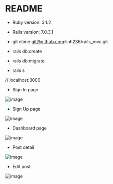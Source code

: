 # README

* Ruby version: 3.1.2

* Rails version: 7.0.3.1

* git clone git@github.com:linh236/rails_mvc.git
 
* rails db:create

* rails db:migrate

* rails s

// localhost:3000

* Sign In page

![image](https://user-images.githubusercontent.com/40066172/186717888-b1f4df9f-a2f7-4ed4-8c5e-30636aa080ec.png)

* Sign Up page

![image](https://user-images.githubusercontent.com/40066172/186717984-a691604d-9f8d-4062-9afa-8cbcc4ce62e9.png)

* Dashboard page

![image](https://user-images.githubusercontent.com/40066172/186718193-d0b14619-4332-4566-a2ec-949387aff077.png)

* Post detail

![image](https://user-images.githubusercontent.com/40066172/186718291-4bfcc934-1c30-4c34-b7d3-e19912820a26.png)

* Edit post

![image](https://user-images.githubusercontent.com/40066172/186718395-93ff256b-c582-4c78-b1e1-4970911eeef8.png)
